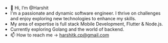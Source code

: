 - 👋 Hi, I’m @Harshit
- I'm a passionate and dynamic software engineer. I thrive on challenges and enjoy exploring new technologies to enhance my skills.
- My area of expertise is full stack Mobile Development, Flutter & Node.js.
- Currently exploring Golang and the world of backend.
- 📫 How to reach me -> harshitk.cp@gmail.com
